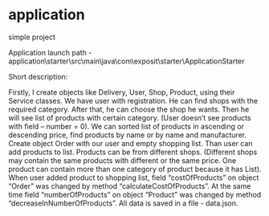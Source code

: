# application
simple project

Application launch path - application\starter\src\main\java\com\exposit\starter\ApplicationStarter

Short description:

  Firstly, I create objects like Delivery, User, Shop, Product, using their Service classes.
  We have user with registration. He can find shops with the required category. After that, he can choose the shop he wants. Then he will see list of products with certain category. (User doesn’t see products with field – number = 0). We can sorted list of products in ascending or descending price, find products by name or by name and manufacturer.
  Create object Order with our user and empty shopping list. Than user can add products to list. Products can be from different shops. (Different shops may contain the same products with different or the same price. One product can contain more than one category of product because it has List<Category>). 
  When user added product to shopping list, field “costOfProducts” on object “Order” was changed by method “calculateCostOfProducts”. At the same time field “numberOfProducts” on object “Product” was changed by method “decreaseInNumberOfProducts”.
  All data is saved in a file - data.json.



